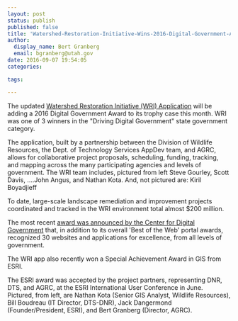 ```yaml
---
layout: post
status: publish
published: false
title: 'Watershed-Restoration-Initiative-Wins-2016-Digital-Government-Award'
author:
  display_name: Bert Granberg
  email: bgranberg@utah.gov
date: 2016-09-07 19:54:05
categories:

tags:

---
```


The updated [Watershed Restoration Initiative (WRI) Application](https://wri.utah.gov/wri/) will be adding a 2016 Digital Government Award to its trophy case this month. WRI was one of 3 winners in the "Driving Digital Government" state government category.

The application, built by a partnership between the Division of Wildlife Resources, the Dept. of Technology Services AppDev team, and AGRC, allows for collaborative project proposals, scheduling, funding, tracking, and mapping across the many participating agencies and levels of government. The WRI team includes, pictured from left Steve Gourley, Scott Davis, ....John Angus, and Nathan Kota. And, not pictured are: Kiril Boyadjieff

To date, large-scale landscape remediation and improvement projects coordinated and tracked in the WRI environment total almost $200 million.  

The most recent [award was announced by the Center for Digital Government](http://www.govtech.com/cdg/digital-government-achievement/Best-of-the-Web-Digital-Government-Achievement-Awards-2016-Winners-Announced.html) that, in addition to its overall 'Best of the Web' portal awards, recognized 30 websites and applications for excellence, from all levels of government.

The WRI app also recently won a Special Achievement Award in GIS from ESRI. 

The ESRI award was accepted by the project partners, representing DNR, DTS, and AGRC, at the ESRI International User Conference in June. Pictured, from left, are Nathan Kota (Senior GIS Analyst, Wildlife Resources), Bill Boudreau (IT Director, DTS-DNR), Jack Dangermond (Founder/President, ESRI), and Bert Granberg (Director, AGRC).
